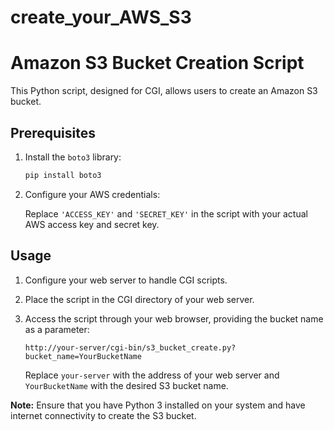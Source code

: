 # create_your_AWS_S3

# Amazon S3 Bucket Creation Script

This Python script, designed for CGI, allows users to create an Amazon S3 bucket.

## Prerequisites

1. Install the `boto3` library:

    ```bash
    pip install boto3
    ```

2. Configure your AWS credentials:

    Replace `'ACCESS_KEY'` and `'SECRET_KEY'` in the script with your actual AWS access key and secret key.

## Usage

1. Configure your web server to handle CGI scripts.

2. Place the script in the CGI directory of your web server.

3. Access the script through your web browser, providing the bucket name as a parameter:

    ```
    http://your-server/cgi-bin/s3_bucket_create.py?bucket_name=YourBucketName
    ```

    Replace `your-server` with the address of your web server and `YourBucketName` with the desired S3 bucket name.

**Note:** Ensure that you have Python 3 installed on your system and have internet connectivity to create the S3 bucket.

